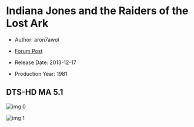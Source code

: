 # Indiana Jones and the Raiders of the Lost Ark

* Author: aron7awol

* [Forum Post](https://www.avsforum.com/threads/bass-eq-for-filtered-movies.2995212/post-57014778)

* Release Date: 2013-12-17
* Production Year: 1981

## DTS-HD MA 5.1

![img 0](https://i.imgur.com/3ncwmw2.jpg)

![img 1](https://i.imgur.com/OTRA6Eg.jpg)

